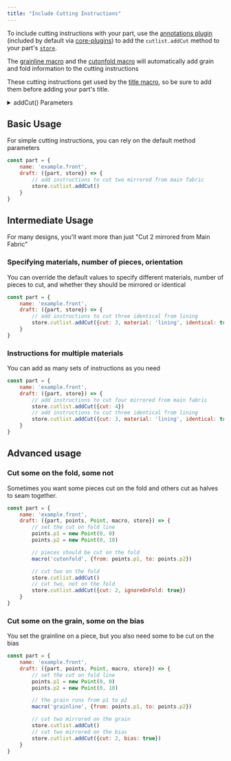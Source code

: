 ```yaml
---
title: "Include Cutting Instructions"
---
```


To include cutting instructions with your part, use the [annotations plugin](/reference/plugins/annotations) (included by default via [core-plugins](/reference/plugins/core)) to add the `cutlist.addCut` method to your part's [`store`](/reference/api/store/extend).

<Tip>The [grainline macro](/reference/macros/grainline) and the [cutonfold macro](/reference/macros/cutonfold) will automatically add grain and fold information to the cutting instructions </Tip>

<Tip>These cutting instructions get used by the [title macro](/reference/macros/title), so be sure to add them before adding your part's title. </Tip>

<Note>
	<details>
	<summary>addCut() Parameters</summary>

Pass an object to the `store.cutlist.addCut` method with any of the following keys; any you don't provide will be filled with the defaults:

| Key | Type | Default | Description |
| :-- | :--- | :------ | :---------- |
| cut | Number\|false | 2 | the number of pieces to cut from the specified material. Pass `false` to clear all cutting instructions for the material |
| material | String | 'fabric' | the translation key of the material to cut from |
| identical | Boolean | false | should even numbers of pieces be cut in the same direction? false for mirrored |
| bias | Boolean | false | should the pieces in these cutting instructions be cut on the bias? 'false' uses grainline instruction or leaves orientation as is |
| ignoreOnFold | Boolean | false | should these cutting instructions ignore any cutOnFold information set by the part |


You can use any `string` you want for your material, but here are some standard ones we have translation for

| Key   | Translation  |
|:--|:--|
| fabric | Main Fabric |
| lining | Lining |
| canvas | Canvas |
| lmhCanavas | Light to Medium Hair Canvas |
| heavyCanvas | Heavyweight Hair Canvas |
| interfacing | Interfacing |
| plastic | Plastic |
| ribbing | Ribbing |

</details>
</Note>


## Basic Usage
For simple cutting instructions, you can rely on the default method parameters

```js
const part = {
	name: 'example.front',
	draft: ({part, store}) => {
		// add instructions to cut two mirrored from main fabric
		store.cutlist.addCut()
	}
}
```

## Intermediate Usage
For many designs, you'll want more than just "Cut 2 mirrored from Main Fabric"

### Specifying materials, number of pieces, orientation

You can override the default values to specify different materials, number of pieces to cut, and whether they should be mirrored or identical

```js
const part = {
	name: 'example.front',
	draft: ({part, store}) => {
		// add instructions to cut three identical from lining
		store.cutlist.addCut({cut: 3, material: 'lining', identical: true})
	}
}
```

### Instructions for multiple materials
You can add as many sets of instructions as you need

```js
const part = {
	name: 'example.front',
	draft: ({part, store}) => {
		// add instructions to cut four mirrored from main fabric
		store.cutlist.addCut({cut: 4})
		// add instructions to cut three identical from lining
		store.cutlist.addCut({cut: 3, material: 'lining', identical: true})
	}
}
```

## Advanced usage

### Cut some on the fold, some not
Sometimes you want some pieces cut on the fold and others cut as halves to seam together.

```js
const part = {
	name: 'example.front',
	draft: ({part, points, Point, macro, store}) => {
		// set the cut on fold line
		points.p1 = new Point(0, 0)
		points.p2 = new Point(0, 10)

		// pieces should be cut on the fold
		macro('cutonfold', {from: points.p1, to: points.p2})

		// cut two on the fold
		store.cutlist.addCut()
		// cut two, not on the fold
		store.cutlist.addCut({cut: 2, ignoreOnFold: true})
	}
}
```


### Cut some on the grain, some on the bias
You set the grainline on a piece, but you also need some to be cut on the bias

```js
const part = {
	name: 'example.front',
	draft: ({part, points, Point, macro, store}) => {
		// set the cut on fold line
		points.p1 = new Point(0, 0)
		points.p2 = new Point(0, 10)

		// the grain runs from p1 to p2
		macro('grainline', {from: points.p1, to: points.p2})

		// cut two mirrored on the grain
		store.cutlist.addCut()
		// cut two mirrored on the bias
		store.cutlist.addCut({cut: 2, bias: true})
	}
}
```
